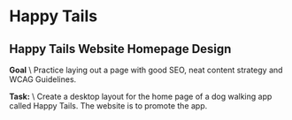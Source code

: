 # Happy Tails
## **Happy Tails Website Homepage Design**

**Goal** \ 
Practice laying out a page with good SEO, neat content strategy and WCAG Guidelines.

**Task:** \ 
Create a desktop layout for the home page of a dog walking app called Happy Tails. The website is to promote the app.
